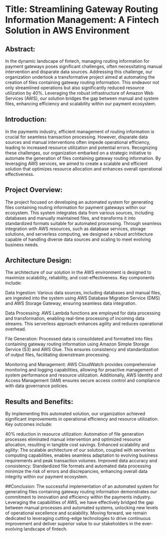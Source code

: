 # Title: Streamlining Gateway Routing Information Management: A Fintech Solution in AWS Environment

## Abstract:
In the dynamic landscape of fintech, managing routing information for payment gateways poses significant challenges, often necessitating manual intervention and disparate data sources. Addressing this challenge, our organization undertook a transformative project aimed at automating the creation of files containing gateway routing information. This endeavor not only streamlined operations but also significantly reduced resource utilization by 40%. Leveraging the robust infrastructure of Amazon Web Services (AWS), our solution bridges the gap between manual and system files, enhancing efficiency and scalability within our payment ecosystem.

## Introduction:
In the payments industry, efficient management of routing information is crucial for seamless transaction processing. However, disparate data sources and manual interventions often impede operational efficiency, leading to increased resource utilization and potential errors. Recognizing these challenges, our organization embarked on a strategic initiative to automate the generation of files containing gateway routing information. By leveraging AWS services, we aimed to create a scalable and efficient solution that optimizes resource allocation and enhances overall operational effectiveness.

## Project Overview:
The project focused on developing an automated system for generating files containing routing information for payment gateways within our ecosystem. This system integrates data from various sources, including databases and manually maintained files, and transforms it into standardized formats suitable for automated processing. Through seamless integration with AWS resources, such as database services, storage solutions, and serverless computing, we designed a robust architecture capable of handling diverse data sources and scaling to meet evolving business needs.

## Architecture Design:
The architecture of our solution in the AWS environment is designed to maximize scalability, reliability, and cost-effectiveness. Key components include:

Data Ingestion: Various data sources, including databases and manual files, are ingested into the system using AWS Database Migration Service (DMS) and AWS Storage Gateway, ensuring seamless data integration.

Data Processing: AWS Lambda functions are employed for data processing and transformation, enabling real-time processing of incoming data streams. This serverless approach enhances agility and reduces operational overhead.

File Generation: Processed data is consolidated and formatted into files containing gateway routing information using Amazon Simple Storage Service (S3) and AWS Glue. This ensures consistency and standardization of output files, facilitating downstream processing.

Monitoring and Management: AWS CloudWatch provides comprehensive monitoring and logging capabilities, allowing for proactive management of system performance and resource utilization. Additionally, AWS Identity and Access Management (IAM) ensures secure access control and compliance with data governance policies.

## Results and Benefits:
By implementing this automated solution, our organization achieved significant improvements in operational efficiency and resource utilization. Key outcomes include:

40% reduction in resource utilization: Automation of file generation processes eliminated manual intervention and optimized resource allocation, resulting in tangible cost savings.
Enhanced scalability and agility: The scalable architecture of our solution, coupled with serverless computing capabilities, enables seamless adaptation to evolving business requirements and peak transaction volumes.
Improved data accuracy and consistency: Standardized file formats and automated data processing minimize the risk of errors and discrepancies, enhancing overall data integrity within our payment ecosystem.

##Conclusion:
The successful implementation of an automated system for generating files containing gateway routing information demonstrates our commitment to innovation and efficiency within the payments industry. Leveraging the capabilities of AWS, we have effectively bridged the gap between manual processes and automated systems, unlocking new levels of operational excellence and scalability. Moving forward, we remain dedicated to leveraging cutting-edge technologies to drive continuous improvement and deliver superior value to our stakeholders in the ever-evolving landscape of fintech.
